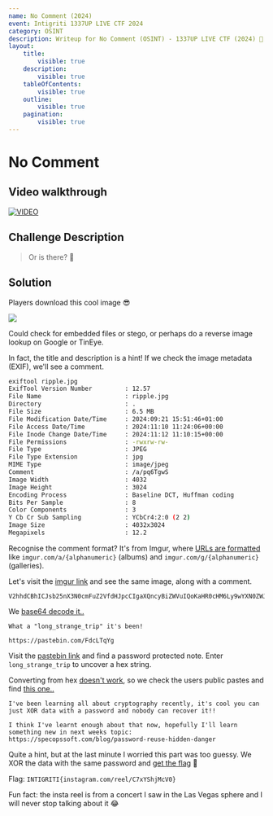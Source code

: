 ```yaml
---
name: No Comment (2024)
event: Intigriti 1337UP LIVE CTF 2024
category: OSINT
description: Writeup for No Comment (OSINT) - 1337UP LIVE CTF (2024) 💜
layout:
    title:
        visible: true
    description:
        visible: true
    tableOfContents:
        visible: true
    outline:
        visible: true
    pagination:
        visible: true
---
```


# No Comment

## Video walkthrough

[![VIDEO](https://img.youtube.com/vi/uzwKwI72FDQ/0.jpg)](https://youtu.be/uzwKwI72FDQ "OSINT: Following the Breadcrumbs")

## Challenge Description

> Or is there? 🤔

## Solution

Players download this cool image 😎

![](./images/0.jpg)

Could check for embedded files or stego, or perhaps do a reverse image lookup on Google or TinEye.

In fact, the title and description is a hint! If we check the image metadata (EXIF), we'll see a comment.


```bash
exiftool ripple.jpg
ExifTool Version Number         : 12.57
File Name                       : ripple.jpg
Directory                       : .
File Size                       : 6.5 MB
File Modification Date/Time     : 2024:09:21 15:51:46+01:00
File Access Date/Time           : 2024:11:10 11:24:06+00:00
File Inode Change Date/Time     : 2024:11:12 11:10:15+00:00
File Permissions                : -rwxrw-rw-
File Type                       : JPEG
File Type Extension             : jpg
MIME Type                       : image/jpeg
Comment                         : /a/pq6TgwS
Image Width                     : 4032
Image Height                    : 3024
Encoding Process                : Baseline DCT, Huffman coding
Bits Per Sample                 : 8
Color Components                : 3
Y Cb Cr Sub Sampling            : YCbCr4:2:0 (2 2)
Image Size                      : 4032x3024
Megapixels                      : 12.2
```


Recognise the comment format? It's from Imgur, where [URLs are formatted](https://www.reddit.com/r/redditdev/comments/35bb7i/imgur_link_format) like `imgur.com/a/{alphanumeric}` (albums) and `imgur.com/g/{alphanumeric}` (galleries).

Let's visit the [imgur link](imgur.com/a/pq6TgwS) and see the same image, along with a comment.


```
V2hhdCBhICJsb25nX3N0cmFuZ2VfdHJpcCIgaXQncyBiZWVuIQoKaHR0cHM6Ly9wYXN0ZWJpbi5jb20vRmRjTFRxWWc=
```


We [base64 decode it..](<https://gchq.github.io/CyberChef/#recipe=From_Base64('A-Za-z0-9%2B/%3D',true,false)&input=VjJoaGRDQmhJQ0pzYjI1blgzTjBjbUZ1WjJWZmRISnBjQ0lnYVhRbmN5QmlaV1Z1SVFvS2FIUjBjSE02THk5d1lYTjBaV0pwYmk1amIyMHZSbVJqVEZSeFdXYz0>)


```
What a "long_strange_trip" it's been!

https://pastebin.com/FdcLTqYg
```


Visit the [pastebin link](https://pastebin.com/FdcLTqYg) and find a password protected note. Enter `long_strange_trip` to uncover a hex string.

Converting from hex [doesn't work](<https://gchq.github.io/CyberChef/#recipe=From_Hex('Auto')&input=MjUyMTNhMmUxODIxM2QyNjI4MTUwZTBiMmMwMDEzMGUwMjBkMDI0MDA0MzAxZTViMDAwNDBiMGI0YTFjNDMwYTMwMjMwNDA1MjMwNDA5NDMwOQ&oeol=VT>), so we check the users public pastes and find [this one..](https://pastebin.com/UavLs18i)


```
I've been learning all about cryptography recently, it's cool you can just XOR data with a password and nobody can recover it!!

I think I've learnt enough about that now, hopefully I'll learn something new in next weeks topic: https://specopssoft.com/blog/password-reuse-hidden-danger
```


Quite a hint, but at the last minute I worried this part was too guessy. We XOR the data with the same password and [get the flag](<https://gchq.github.io/CyberChef/#recipe=From_Hex('Auto')XOR(%7B'option':'Latin1','string':'long_strange_trip'%7D,'Standard',false)&input=MjUyMTNhMmUxODIxM2QyNjI4MTUwZTBiMmMwMDEzMGUwMjBkMDI0MDA0MzAxZTViMDAwNDBiMGI0YTFjNDMwYTMwMjMwNDA1MjMwNDA5NDMwOQ&oeol=VT>) 🙂

Flag: `INTIGRITI{instagram.com/reel/C7xYShjMcV0}`

Fun fact: the insta reel is from a concert I saw in the Las Vegas sphere and I will never stop talking about it 😂
